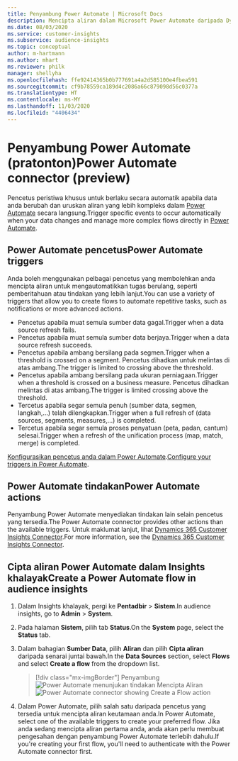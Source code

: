 ```yaml
---
title: Penyambung Power Automate | Microsoft Docs
description: Mencipta aliran dalam Microsoft Power Automate daripada Dynamics 365 Customer Insights.
ms.date: 08/03/2020
ms.service: customer-insights
ms.subservice: audience-insights
ms.topic: conceptual
author: m-hartmann
ms.author: mhart
ms.reviewer: philk
manager: shellyha
ms.openlocfilehash: ffe92414365b0b777691a4a2d585100e4fbea591
ms.sourcegitcommit: cf9b78559ca189d4c2086a66c879098d56c0377a
ms.translationtype: HT
ms.contentlocale: ms-MY
ms.lasthandoff: 11/03/2020
ms.locfileid: "4406434"
---
```

# <a name="power-automate-connector-preview"></a><span data-ttu-id="241ba-103">Penyambung Power Automate (pratonton)</span><span class="sxs-lookup"><span data-stu-id="241ba-103">Power Automate connector (preview)</span></span>

<span data-ttu-id="241ba-104">Pencetus peristiwa khusus untuk berlaku secara automatik apabila data anda berubah dan uruskan aliran yang lebih kompleks dalam [Power Automate](https://flow.microsoft.com/) secara langsung.</span><span class="sxs-lookup"><span data-stu-id="241ba-104">Trigger specific events to occur automatically when your data changes and manage more complex flows directly in [Power Automate](https://flow.microsoft.com/).</span></span>

## <a name="power-automate-triggers"></a><span data-ttu-id="241ba-105">Power Automate pencetus</span><span class="sxs-lookup"><span data-stu-id="241ba-105">Power Automate triggers</span></span>

<span data-ttu-id="241ba-106">Anda boleh menggunakan pelbagai pencetus yang membolehkan anda mencipta aliran untuk mengautomatikkan tugas berulang, seperti pemberitahuan atau tindakan yang lebih lanjut.</span><span class="sxs-lookup"><span data-stu-id="241ba-106">You can use a variety of triggers that allow you to create flows to automate repetitive tasks, such as notifications or more advanced actions.</span></span> 

- <span data-ttu-id="241ba-107">Pencetus apabila muat semula sumber data gagal.</span><span class="sxs-lookup"><span data-stu-id="241ba-107">Trigger when a data source refresh fails.</span></span> 
- <span data-ttu-id="241ba-108">Pencetus apabila muat semula sumber data berjaya.</span><span class="sxs-lookup"><span data-stu-id="241ba-108">Trigger when a data source refresh succeeds.</span></span>
- <span data-ttu-id="241ba-109">Pencetus apabila ambang bersilang pada segmen.</span><span class="sxs-lookup"><span data-stu-id="241ba-109">Trigger when a threshold is crossed on a segment.</span></span> <span data-ttu-id="241ba-110">Pencetus dihadkan untuk melintas di atas ambang.</span><span class="sxs-lookup"><span data-stu-id="241ba-110">The trigger is limited to crossing above the threshold.</span></span>
- <span data-ttu-id="241ba-111">Pencetus apabila ambang bersilang pada ukuran perniagaan.</span><span class="sxs-lookup"><span data-stu-id="241ba-111">Trigger when a threshold is crossed on a business measure.</span></span> <span data-ttu-id="241ba-112">Pencetus dihadkan melintas di atas ambang.</span><span class="sxs-lookup"><span data-stu-id="241ba-112">The trigger is limited crossing above the threshold.</span></span>
- <span data-ttu-id="241ba-113">Tercetus apabila segar semula penuh (sumber data, segmen, langkah,...) telah dilengkapkan.</span><span class="sxs-lookup"><span data-stu-id="241ba-113">Trigger when a full refresh of (data sources, segments, measures,...) is completed.</span></span>
- <span data-ttu-id="241ba-114">Tercetus apabila segar semula proses penyatuan (peta, padan, cantum) selesai.</span><span class="sxs-lookup"><span data-stu-id="241ba-114">Trigger when a refresh of the unification process (map, match, merge) is completed.</span></span>

<span data-ttu-id="241ba-115">[Konfigurasikan pencetus anda dalam Power Automate](https://flow.microsoft.com/connectors/shared_customerinsights/dynamics-365-customer-insights-connector/).</span><span class="sxs-lookup"><span data-stu-id="241ba-115">[Configure your triggers in Power Automate](https://flow.microsoft.com/connectors/shared_customerinsights/dynamics-365-customer-insights-connector/).</span></span>

## <a name="power-automate-actions"></a><span data-ttu-id="241ba-116">Power Automate tindakan</span><span class="sxs-lookup"><span data-stu-id="241ba-116">Power Automate actions</span></span>
<span data-ttu-id="241ba-117">Penyambung Power Automate menyediakan tindakan lain selain pencetus yang tersedia.</span><span class="sxs-lookup"><span data-stu-id="241ba-117">The Power Automate connector provides other actions than the available triggers.</span></span> <span data-ttu-id="241ba-118">Untuk maklumat lanjut, lihat [Dynamics 365 Customer Insights Connector](https://docs.microsoft.com/connectors/customerinsights/).</span><span class="sxs-lookup"><span data-stu-id="241ba-118">For more information, see the [Dynamics 365 Customer Insights Connector](https://docs.microsoft.com/connectors/customerinsights/).</span></span>

## <a name="create-a-power-automate-flow-in-audience-insights"></a><span data-ttu-id="241ba-119">Cipta aliran Power Automate dalam Insights khalayak</span><span class="sxs-lookup"><span data-stu-id="241ba-119">Create a Power Automate flow in audience insights</span></span>

1. <span data-ttu-id="241ba-120">Dalam Insights khalayak, pergi ke **Pentadbir** > **Sistem**.</span><span class="sxs-lookup"><span data-stu-id="241ba-120">In audience insights, go to **Admin** > **System**.</span></span>

1. <span data-ttu-id="241ba-121">Pada halaman **Sistem**, pilih tab **Status**.</span><span class="sxs-lookup"><span data-stu-id="241ba-121">On the **System** page, select the **Status** tab.</span></span>

1. <span data-ttu-id="241ba-122">Dalam bahagian **Sumber Data**, pilih **Aliran** dan pilih **Cipta aliran** daripada senarai juntai bawah.</span><span class="sxs-lookup"><span data-stu-id="241ba-122">In the **Data Sources** section, select **Flows** and select **Create a flow** from the dropdown list.</span></span>
   > [!div class="mx-imgBorder"]
   > <span data-ttu-id="241ba-123">Penyambung ![Power Automate menunjukan tindakan Mencipta Aliran](media/power-automate-connector-create-flow.png "Penyambung Power Automate menunjukkan tindakan Cipta Aliran")</span><span class="sxs-lookup"><span data-stu-id="241ba-123">![Power Automate connector showing Create a Flow action](media/power-automate-connector-create-flow.png "Power Automate connector showing Create a Flow action")</span></span>

1. <span data-ttu-id="241ba-124">Dalam Power Automate, pilih salah satu daripada pencetus yang tersedia untuk mencipta aliran keutamaan anda.</span><span class="sxs-lookup"><span data-stu-id="241ba-124">In Power Automate, select one of the available triggers to create your preferred flow.</span></span> <span data-ttu-id="241ba-125">Jika anda sedang mencipta aliran pertama anda, anda akan perlu membuat pengesahan dengan penyambung Power Automate terlebih dahulu.</span><span class="sxs-lookup"><span data-stu-id="241ba-125">If you're creating your first flow, you'll need to authenticate with the Power Automate connector first.</span></span>
